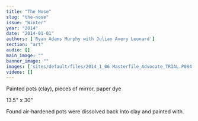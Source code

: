 ```yaml
---
title: "The Nose"
slug: "the-nose"
issue: "Winter"
year: "2014"
date: "2014-01-01"
authors: ['Ryan Adams Murphy with Julian Avery Leonard']
section: "art"
audio: []
main_image: ""
banner_image: ""
images: ['sites/default/files/2014_1_06 Masterfile_Advocate_TRIAL.P084.png']
videos: []
---
```

Painted pots (clay), pieces of mirror, paper dye

13.5" x 30"

Found air-hardened pots were dissolved back into clay and painted with.

